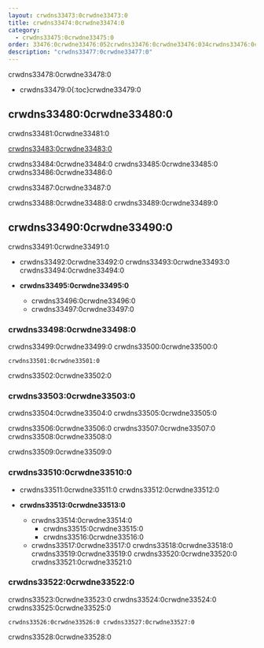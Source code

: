 ```yaml
---
layout: crwdns33473:0crwdne33473:0
title: crwdns33474:0crwdne33474:0
category:
  - crwdns33475:0crwdne33475:0
order: 33476:0crwdne33476:052crwdns33476:0crwdne33476:034crwdns33476:0crwdne33476:0
description: "crwdns33477:0crwdne33477:0"
---
```

crwdns33478:0crwdne33478:0

- crwdns33479:0{:toc}crwdne33479:0

## crwdns33480:0crwdne33480:0

crwdns33481:0crwdne33481:0

[crwdns33483:0crwdne33483:0](crwdns33482:0crwdne33482:0)

crwdns33484:0crwdne33484:0 crwdns33485:0crwdne33485:0 crwdns33486:0crwdne33486:0

crwdns33487:0crwdne33487:0

crwdns33488:0crwdne33488:0 crwdns33489:0crwdne33489:0

## crwdns33490:0crwdne33490:0

crwdns33491:0crwdne33491:0

- crwdns33492:0crwdne33492:0 crwdns33493:0crwdne33493:0 crwdns33494:0crwdne33494:0

- **crwdns33495:0crwdne33495:0**
  
  - crwdns33496:0crwdne33496:0
  - crwdns33497:0crwdne33497:0

### crwdns33498:0crwdne33498:0

crwdns33499:0crwdne33499:0 crwdns33500:0crwdne33500:0

    crwdns33501:0crwdne33501:0
    

crwdns33502:0crwdne33502:0

### crwdns33503:0crwdne33503:0

crwdns33504:0crwdne33504:0 crwdns33505:0crwdne33505:0

crwdns33506:0crwdne33506:0 crwdns33507:0crwdne33507:0 crwdns33508:0crwdne33508:0

crwdns33509:0crwdne33509:0

### crwdns33510:0crwdne33510:0

- crwdns33511:0crwdne33511:0 crwdns33512:0crwdne33512:0

- **crwdns33513:0crwdne33513:0**
  
  - crwdns33514:0crwdne33514:0  
    - crwdns33515:0crwdne33515:0
    - crwdns33516:0crwdne33516:0
  - crwdns33517:0crwdne33517:0 crwdns33518:0crwdne33518:0 crwdns33519:0crwdne33519:0 crwdns33520:0crwdne33520:0 crwdns33521:0crwdne33521:0

### crwdns33522:0crwdne33522:0

crwdns33523:0crwdne33523:0 crwdns33524:0crwdne33524:0 crwdns33525:0crwdne33525:0

    crwdns33526:0crwdne33526:0 crwdns33527:0crwdne33527:0
    
    
    

crwdns33528:0crwdne33528:0